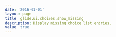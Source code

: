 ```yaml
---
date: '2016-01-01'
layout: page
title: glide.ui.choices.show_missing
description: Display missing choice list entries.
value: true 
---
```

